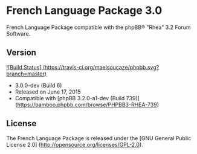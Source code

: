 French Language Package 3.0
===========================

French Language Package compatible with the phpBB® "Rhea" 3.2 Forum Software.

Version
-------

[![Build Status] (https://travis-ci.org/maelsoucaze/phpbb.svg?branch=master)](https://travis-ci.org/maelsoucaze/phpbb)

- 3.0.0-dev (Build 6)
- Released on June 17, 2015
- Compatible with [phpBB 3.2.0-a1-dev (Build 739)] (https://bamboo.phpbb.com/browse/PHPBB3-RHEA-739)

License
-------
The French Language Package is released under the [GNU General Public License 2.0] (http://opensource.org/licenses/GPL-2.0).